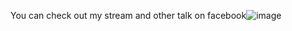 You can check out my stream and other talk on facebook![image](https://user-images.githubusercontent.com/94302455/142585465-c290e39c-2565-402c-b840-84d66ce35e0f.png)
